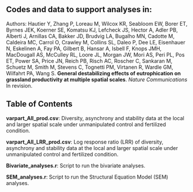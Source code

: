 ## Codes and data to support analyses in:
Authors: Hautier Y, Zhang P, Loreau M, Wilcox KR, Seabloom EW, Borer ET, Byrnes JEK, Koerner SE, Komatsu KJ, Lefcheck JS, Hector A, Adler PB, Alberti J, Arnillas CA, Bakker JD, Brudvig LA, Bugalho MN, Cadotte M, Caldeira MC, Carrol O, Crawley M, Collins SL, Daleo P, Dee LE, Eisenhauer N, Eskelinen A, Fay PA, Gilbert B, Hansar A, Isbell F, Knops JMH, MacDougall AS, McCulley RL, Loore JL, Morgan JW, Mori AS, Peri PL, Pos ET, Power SA, Price JN, Reich PB, Risch AC, Roscher C, Sankaran M, Schuetz M, Smith M, Stevens C, Tognetti PM, Virtanen R, Wardle GM, Wilfahrt PA, Wang S. **General destabilizing effects of eutrophication on grassland productivity at multiple spatial scales**. _Nature Communications_ In revision.

## Table of Contents  

**varpart_All_prod.csv**: Diversity, asynchrony and stability data at the local and larger spatial scale under unmanipulated control and fertilized condition.

**varpart_All_LRR_prod.csv**: Log response ratio (LRR) of diversity, asynchrony and stability data at the local and larger spatial scale under unmanipulated control and fertilized condition.

**Bivariate_analyses.r**: Script to run the bivariate analyses.

**SEM_analyses.r**: Script to run the Structural Equation Model (SEM) analyses.
